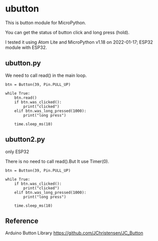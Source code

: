 # ubutton
This is button module for MicroPython.

You can get the status of button click and long press (hold).

I tested it using Atom Lite and MicroPython v1.18 on 2022-01-17; ESP32 module with ESP32.



## ubutton.py

We need to call read() in the main loop.

~~~
btn = Button(39, Pin.PULL_UP)

while True:
    btn.read()
    if btn.was_clicked():
    	print("clicked")
    elif btn.was_long_pressed(1000):
    	print("long press")
    
    time.sleep_ms(10)
~~~



## ubutton2.py

only ESP32

There is no need to call read().But It use Timer(0).

~~~
btn = Button(39, Pin.PULL_UP)

while True:
    if btn.was_clicked():
    	print("clicked")
    elif btn.was_long_pressed(1000):
    	print("long press")
    
    time.sleep_ms(10)
~~~





## Reference

Arduino Button Library   https://github.com/JChristensen/JC_Button

